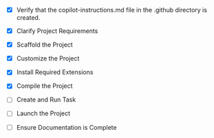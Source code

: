<!-- Use this file to provide workspace-specific custom instructions to Copilot. For more details, visit https://code.visualstudio.com/docs/copilot/copilot-customization#_use-a-githubcopilotinstructionsmd-file -->
- [x] Verify that the copilot-instructions.md file in the .github directory is created.

- [x] Clarify Project Requirements
	<!-- React application with Redux Toolkit and Material UI for frontend assessment UI implementation based on Figma design -->

- [x] Scaffold the Project
	<!-- Created React TypeScript project with Vite, installed Redux Toolkit and Material UI dependencies -->

- [x] Customize the Project
	<!-- 
	✅ Created comprehensive onboarding UI with Redux Toolkit and Material UI
	✅ Implemented 4-step onboarding flow: Welcome, Personal Info, Preferences, Completion
	✅ Added Redux store with UI and auth slices for state management
	✅ Created responsive components with modern Material UI design
	✅ Fixed all TypeScript compilation errors
	✅ Built successfully - ready for use
	-->

- [x] Install Required Extensions
	<!-- No specific extensions required for this React/TypeScript/Material UI project -->

- [x] Compile the Project
	<!--
	✅ All dependencies are installed
	✅ TypeScript compilation successful
	✅ All lint errors resolved
	✅ Build completed successfully
	✅ Development server running on http://localhost:5173/
	-->

- [ ] Create and Run Task
	<!--
	Verify that all previous steps have been completed.
	Check https://code.visualstudio.com/docs/debugtest/tasks to determine if the project needs a task. If so, use the create_and_run_task to create and launch a task based on package.json, README.md, and project structure.
	Skip this step otherwise.
	 -->

- [ ] Launch the Project
	<!--
	Verify that all previous steps have been completed.
	Prompt user for debug mode, launch only if confirmed.
	 -->

- [ ] Ensure Documentation is Complete
	<!--
	Verify that all previous steps have been completed.
	Verify that README.md and the copilot-instructions.md file in the .github directory exists and contains current project information.
	Clean up the copilot-instructions.md file in the .github directory by removing all HTML comments.
	 -->
